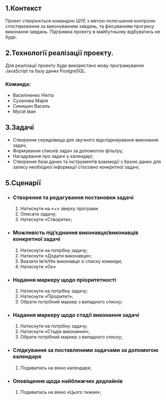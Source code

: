 ## 1.Контекст

Проект створюється командою ШУЕ з метою полегшення контролю спостереження за виконуванням завдань, та фіксуванням прогресу виконання завдань. Підтримка проекту в майбутньому відбуватись не буде.

## 2.Технології реалізації проекту.

Для реалізації проекту буде використано мову програмування JavaScript та базу даних PostgreSQL.

### Команда:
  * Василіненко Нікіта 
  * Суханова Марія
  * Синишин Василь
  * Мусій Іван
## 3.Задачі
  * Створення середовища для звучного відслідковування виконання задач;
  * Формування списків задач за допомогою фільтру;
  * Нагадування про задачі у календарі;
  * Створення бази даних та інструментів взаємодії з базою даних для запису необхідної інформації стосовно конкретної задачі;

## 5.Сценарії

* ### Створення та редагування постановки задачі
  1. Натиснути на «+» зверху програми
  2. Описати задачу;
  3. Натиснути «Створити»;

* ### Можливість під’єднання виконавця/виконавців конкретної задачі
  1. Натиснути на потрібну задачу;
  2. Натиснути «Додати виконавця»;
  3. Вказати Ім’я/Нік виконавця зі списку команди;
  4. Натиснути «Ок»

* ### Надання маркеру щодо пріоритетності
  1. Натиснути на потрібну задачу;
  2. Натиснути «Пріоритет»;
  3.	Обрати потрібний маркер з випадного списку;

* ### Надання маркеру щодо стадії виконання задачі
  1. Натиснути на потрібну задачу;
  2. Натиснути «Стадія виконання»;
  3. Обрати потрібний маркер з випадного списку;

* ### Слідкування за поставленими задачами за допомогою календаря
  1. Подивитись на вікно календаря;

* ### Оповіщення щодо найближчих дедлайнів
  1. Подивитись на вікно «Цього тижня»;
